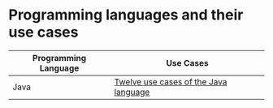 # Programming languages and their use cases

<table>
<thead><th>Programming Language</th><th>Use Cases</th></thead>
<tbody>
    <tr>
        <td>Java</td>
        <td><a href="https://www.softwaretestinghelp.com/real-world-applications-of-java/">Twelve use cases of the Java language</a></td>
    </tr>
</tbody>
</table>
